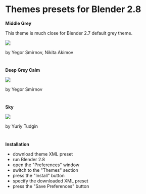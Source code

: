# Themes presets for Blender 2.8

**Middle Grey**

This theme is much close for Blender 2.7 default grey theme.

<a href = "https://b3d.interplanety.org/wp-content/upload_content/2019/04/02-2.jpg"><img src = "https://b3d.interplanety.org/wp-content/upload_content/2019/04/02-2-400x300.jpg"></a>

by Yegor Smirnov, Nikita Akimov
#

**Deep Grey Calm**

<a href = "https://b3d.interplanety.org/wp-content/upload_content/2019/04/01-3.jpg"><img src = "https://b3d.interplanety.org/wp-content/upload_content/2019/04/01-3-400x300.jpg"></a>

by Yegor Smirnov
#

**Sky**

<a href = "https://b3d.interplanety.org/wp-content/upload_content/2019/04/00-7.jpg"><img src = "https://b3d.interplanety.org/wp-content/upload_content/2019/04/00-7-400x300.jpg"></a>

by Yuriy Tudgin
#

**Installation**

* download theme XML preset
* run Blender 2.8
* open the "Preferences" window
* switch to the "Themes" section
* press the "Install" button
* specify the downloaded XML preset
* press the "Save Preferences" button
